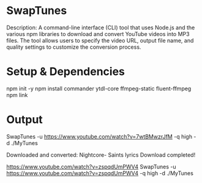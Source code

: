 # SwapTunes 
Description: A command-line interface (CLI) tool that uses Node.js and the various npm libraries to download and convert YouTube videos into MP3 files. The tool allows users to specify the video URL, output file name, and quality settings to customize the conversion process.

# Setup & Dependencies
npm init -y
npm install commander ytdl-core ffmpeg-static fluent-ffmpeg
npm link 

# Output
SwapTunes -u https://www.youtube.com/watch?v=7wtBMwzrJfM -q high -d ./MyTunes

Downloaded and converted: Nightcore- Saints  lyrics
Download completed!

https://www.youtube.com/watch?v=zspqdUmPWV4
SwapTunes -u https://www.youtube.com/watch?v=zspqdUmPWV4 -q high -d ./MyTunes
